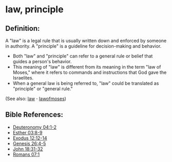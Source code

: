 # law, principle #

## Definition: ##

A "law" is a legal rule that is usually written down and enforced by someone in authority. A "principle" is a guideline for decision-making and behavior.

* Both "law" and "principle" can refer to a general rule or belief that guides a person's behavior.
* This meaning of "law" is different from its meaning in the term "law of Moses," where it refers to commands and instructions that God gave the Israelites.
* When a general law is being referred to, "law" could be translated as "principle" or "general rule."

(See also: [law](../other/law.md) **·** [lawofmoses](../kt/lawofmoses.md))

## Bible References: ##

* [Deuteronomy 04:1-2](https://door43.org/en/bible/notes/deu/04/01)
* [Esther 03:8-9](https://door43.org/en/bible/notes/est/03/08)
* [Exodus 12:12-14](https://door43.org/en/bible/notes/exo/12/12)
* [Genesis 26:4-5](https://door43.org/en/bible/notes/gen/26/04)
* [John 18:31-32](https://door43.org/en/bible/notes/jhn/18/31)
* [Romans 07:1](https://door43.org/en/bible/notes/rom/07/01)

